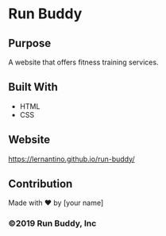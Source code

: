 # Run Buddy

## Purpose  
A website that offers fitness training services.  

## Built With  
* HTML  
* CSS  

## Website  
https://lernantino.github.io/run-buddy/  

## Contribution  
Made with ❤️ by [your name]  

### ©️2019 Run Buddy, Inc
